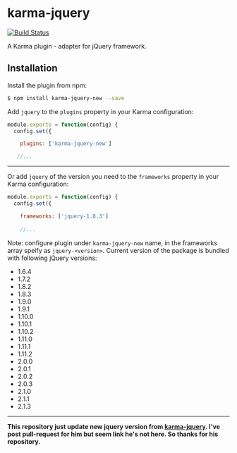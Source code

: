 # karma-jquery

[![Build Status](https://travis-ci.org/poppinlp/karma-jquery-new.png?branch=master)](https://travis-ci.org/poppinlp/karma-jquery-new)

A Karma plugin - adapter for jQuery framework.

## Installation

Install the plugin from npm:

```sh
$ npm install karma-jquery-new --save
```

Add `jquery` to the `plugins` property in your Karma configuration:

```js
module.exports = function(config) {
  config.set({

    plugins: ['karma-jquery-new']

   //...
```

---

Or add `jquery` of the version you need to the `frameworks` property in your Karma configuration:
```js
module.exports = function(config) {
  config.set({

    frameworks: ['jquery-1.8.3']
    
    //...
```

Note: configure plugin under `karma-jquery-new` name, in the frameworks array speify as `jquery-<version>`. Current version of the package is bundled with following jQuery versions:
 * 1.6.4
 * 1.7.2
 * 1.8.2
 * 1.8.3
 * 1.9.0
 * 1.9.1
 * 1.10.0
 * 1.10.1
 * 1.10.2
 * 1.11.0
 * 1.11.1
 * 1.11.2
 * 2.0.0
 * 2.0.1
 * 2.0.2
 * 2.0.3
 * 2.1.0
 * 2.1.1
 * 2.1.3

***

__This repository just update new jquery version from [karma-jquery](https://github.com/scf2k/karma-jquery). I've post pull-request for him but seem link he's not here. So thanks for his repository.__
